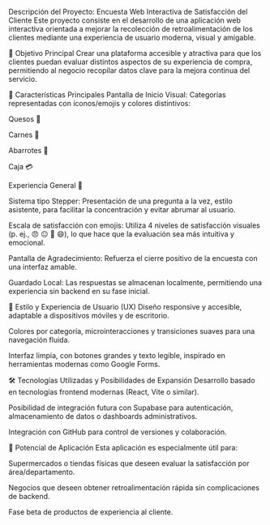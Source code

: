 Descripción del Proyecto: Encuesta Web Interactiva de Satisfacción del Cliente
Este proyecto consiste en el desarrollo de una aplicación web interactiva orientada a mejorar la recolección de retroalimentación de los clientes mediante una experiencia de usuario moderna, visual y amigable.

🎯 Objetivo Principal
Crear una plataforma accesible y atractiva para que los clientes puedan evaluar distintos aspectos de su experiencia de compra, permitiendo al negocio recopilar datos clave para la mejora continua del servicio.

🧩 Características Principales
Pantalla de Inicio Visual: Categorías representadas con íconos/emojis y colores distintivos:

Quesos 🧀

Carnes 🥩

Abarrotes 🛒

Caja 💳

Experiencia General 🏬

Sistema tipo Stepper: Presentación de una pregunta a la vez, estilo asistente, para facilitar la concentración y evitar abrumar al usuario.

Escala de satisfacción con emojis: Utiliza 4 niveles de satisfacción visuales (p. ej., 😠 😐 🙂 😄), lo que hace que la evaluación sea más intuitiva y emocional.

Pantalla de Agradecimiento: Refuerza el cierre positivo de la encuesta con una interfaz amable.

Guardado Local: Las respuestas se almacenan localmente, permitiendo una experiencia sin backend en su fase inicial.

💅 Estilo y Experiencia de Usuario (UX)
Diseño responsive y accesible, adaptable a dispositivos móviles y de escritorio.

Colores por categoría, microinteracciones y transiciones suaves para una navegación fluida.

Interfaz limpia, con botones grandes y texto legible, inspirado en herramientas modernas como Google Forms.

🛠️ Tecnologías Utilizadas y Posibilidades de Expansión
Desarrollo basado en tecnologías frontend modernas (React, Vite o similar).

Posibilidad de integración futura con Supabase para autenticación, almacenamiento de datos o dashboards administrativos.

Integración con GitHub para control de versiones y colaboración.

📌 Potencial de Aplicación
Esta aplicación es especialmente útil para:

Supermercados o tiendas físicas que deseen evaluar la satisfacción por área/departamento.

Negocios que deseen obtener retroalimentación rápida sin complicaciones de backend.

Fase beta de productos de experiencia al cliente.

